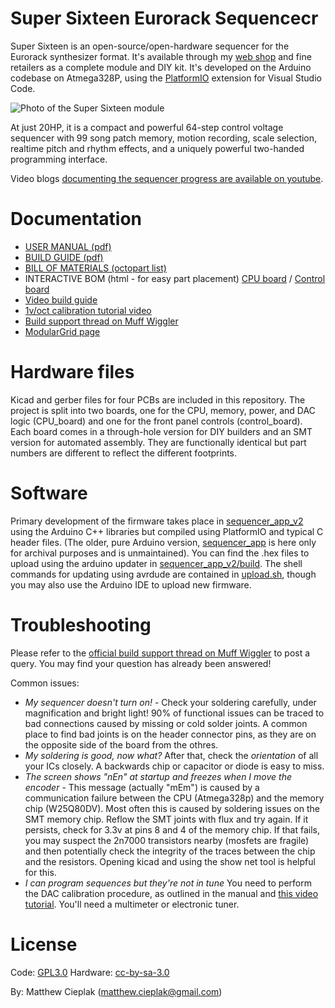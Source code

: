 # Super Sixteen Eurorack Sequencecr
Super Sixteen is an open-source/open-hardware sequencer for the Eurorack synthesizer format. It's available through my [web shop](https://store.extralifeinstruments.com) and fine retailers as a complete module and DIY kit. It's developed on the Arduino codebase on Atmega328P, using the [PlatformIO](https://platformio.org/) extension for Visual Studio Code.

![Photo of the Super Sixteen module](https://s3.amazonaws.com/extralifeinstruments.com/images/product/supersixteen-metal.jpg)

At just 20HP, it is a compact and powerful 64-step control voltage sequencer with 99 song patch memory, motion recording, scale selection, realtime pitch and rhythm effects, and a uniquely powerful two-handed programming interface.

Video blogs [documenting the sequencer progress are available on youtube](
https://www.youtube.com/playlist?list=PLXcIAQij6ZZKMTHAFv8BHvEnsouNYhx3t).


# Documentation

*   [USER MANUAL (pdf)](../tree/master/graphics/manual_1.1.pdf)
*   [BUILD GUIDE (pdf)](http://extralifeinstruments.com/docs/super-sixteen/build-guide.pdf)
*   [BILL OF MATERIALS (octopart list)](https://octopart.com/bom-tool/Wq51xQ3R)
*   INTERACTIVE BOM (html - for easy part placement) [CPU board](http://extralifeinstruments.com/docs/super-sixteen/ibom-cpu.html) / [Control board](http://extralifeinstruments.com/docs/super-sixteen/ibom-control.html)
*   [Video build guide](https://www.youtube.com/watch?v=RGmp3aG8Nbw&feature=emb_title)
*   [1v/oct calibration tutorial video](https://www.youtube.com/watch?v=QJvS-ma6CHY)
*   [Build support thread on Muff Wiggler](https://muffwiggler.com/forum/viewtopic.php?f=97&t=238514)
*   [ModularGrid page](modulargrid.net/e/other-unknown-extralife-instruments-super-sixteen)

# Hardware files
Kicad and gerber files for four PCBs are included in this repository. The project is split into two boards, one for the CPU, memory, power, and DAC logic (CPU_board) and one for the front panel controls (control_board). Each board comes in a through-hole version for DIY builders and an SMT version for automated assembly. They are functionally identical but part numbers are different to reflect the different footprints. 

# Software
Primary development of the firmware takes place in [sequencer_app_v2](../tree/master/sequencer_app_v2) using the Arduino C++ libraries but compiled using PlatformIO and typical C header files. (The older, pure Arduino version, [sequencer_app](../tree/master/sequencer_app) is here only for archival purposes and is unmaintained). You can find the .hex files to upload using the arduino updater in [sequencer_app_v2/build](../tree/master/sequencer_app_v2/build). The shell commands for updating using avrdude are contained in [upload.sh](../tree/master/sequencer_app_v2/upload.sh), though you may also use the Arduino IDE to upload new firmware.

# Troubleshooting
Please refer to the [official build support thread on Muff Wiggler](https://muffwiggler.com/forum/viewtopic.php?f=97&t=238514) to post a query. You may find your question has already been answered!

Common issues:
* *My sequencer doesn't turn on!* - Check your soldering carefully, under magnification and bright light! 90% of functional issues can be traced to bad connections caused by missing or cold solder joints. A common place to find bad joints is on the header connector pins, as they are on the opposite side of the board from the othres.
* *My soldering is good, now what?*  After that, check the *orientation* of all your ICs closely. A backwards chip or capacitor or diode is easy to miss.
* *The screen shows "nEn" at startup and freezes when I move the encoder* - This message (actually "mEm") is caused by a communication failure between the CPU (Atmega328p) and the memory chip (W25Q80DV). Most often this is caused by soldering issues on the SMT memory chip. Reflow the SMT joints with flux and try again. If it persists, check for 3.3v at pins 8 and 4 of the memory chip. If that fails, you may suspect the 2n7000 transistors nearby (mosfets are fragile) and then potentially check the integrity of the traces between the chip and the resistors. Opening kicad and using the show net tool is helpful for this.
* *I can program sequences but they're not in tune* You need to perform the DAC calibration procedure, as outlined in the manual and [this video tutorial](https://www.youtube.com/watch?v=QJvS-ma6CHY). You'll need a multimeter or electronic tuner.


# License
Code: [GPL3.0](https://www.gnu.org/licenses/gpl-3.0.en.html)
Hardware: [cc-by-sa-3.0](https://creativecommons.org/licenses/by-sa/3.0/deed.en)

By: Matthew Cieplak (matthew.cieplak@gmail.com)
